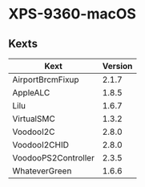 # XPS-9360-macOS

## Kexts
| Kext                | Version |
| ------------------- | ------- |
| AirportBrcmFixup    | 2.1.7   |
| AppleALC            | 1.8.5   |
| Lilu                | 1.6.7   |
| VirtualSMC          | 1.3.2   |
| VoodooI2C           | 2.8.0   |
| VoodooI2CHID        | 2.8.0   |
| VoodooPS2Controller | 2.3.5   |
| WhateverGreen       | 1.6.6   |